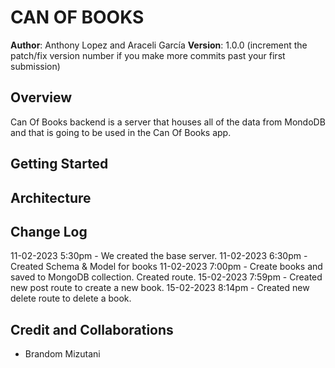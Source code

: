 <!-- # Start your own "Can of Books" App

This repository has starter code to begin work on creating your own online bookshelf.

## What can books do?

Books are life-changing. They have the power to enlighten, educate, entertain, heal, and help us grow. Build out this code base to create an web app to track what books have impacted you, and what's recommended to read next.

## Use this template

Clone this repo to your own account with the green "Use this template" button. Then, add any collaborators. Now you are ready to start adding features! Deploy your site to let the world know which books have had the greatest impact on you, and what's recommended. Enjoy! -->

# CAN OF BOOKS

**Author**: Anthony Lopez and Araceli García
**Version**: 1.0.0 (increment the patch/fix version number if you make more commits past your first submission)

## Overview

Can Of Books backend is a server that houses all of the data from MondoDB and that is going to be used in the Can Of Books app.

## Getting Started
<!-- What are the steps that a user must take in order to build this app on their own machine and get it running? -->

## Architecture
<!-- Provide a detailed description of the application design. What technologies (languages, libraries, etc) you're using, and any other relevant design information. -->

## Change Log

11-02-2023 5:30pm - We created the base server.
11-02-2023 6:30pm - Created Schema & Model for books
11-02-2023 7:00pm - Create books and saved to MongoDB collection. Created route.
15-02-2023 7:59pm - Created new post route to create a new book.
15-02-2023 8:14pm - Created new delete route to delete a book.

## Credit and Collaborations

- Brandom Mizutani
